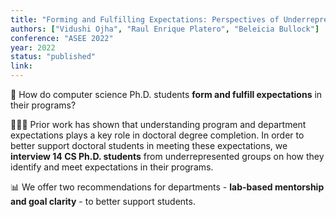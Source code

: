 ```yaml
---
title: "Forming and Fulfilling Expectations: Perspectives of Underrepresented Computer Science Doctoral Students"
authors: ["Vidushi Ojha", "Raul Enrique Platero", "Beleicia Bullock"]
conference: "ASEE 2022"
year: 2022
status: "published"
link:
---
```


🧠 How do computer science Ph.D. students **form and fulfill expectations** in their programs?

👩🏾‍🔬 Prior work has shown that understanding program and department expectations plays a key role in doctoral degree completion. In order to better support doctoral students in meeting these expectations, we **interview 14 CS Ph.D. students** from underrepresented groups on how they identify and meet expectations in their programs. 

📊 We offer two recommendations for departments - **lab-based mentorship and goal clarity** - to better support students.